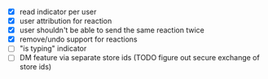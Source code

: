 - [x] read indicator per user
- [x] user attribution for reaction
- [x] user shouldn't be able to send the same reaction twice
- [x] remove/undo support for reactions
- [ ] "is typing" indicator
- [ ] DM feature via separate store ids (TODO figure out secure exchange of store ids)